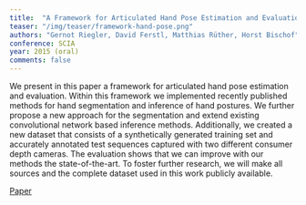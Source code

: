 ```yaml
---
title:  "A Framework for Articulated Hand Pose Estimation and Evaluation"
teaser: "/img/teaser/framework-hand-pose.png"
authors: "Gernot Riegler, David Ferstl, Matthias Rüther, Horst Bischof"
conference: SCIA
year: 2015 (oral)
comments: false
---
```


We present in this paper a framework for articulated hand pose estimation and evaluation. Within this framework we implemented recently published methods for hand segmentation and inference of hand postures. We further propose a new approach for the segmentation and extend existing convolutional network based inference methods. Additionally, we created a new dataset that consists of a synthetically generated training set and accurately annotated test sequences captured with two different consumer depth cameras. The evaluation shows that we can improve with our methods the state-of-the-art. To foster further research, we will make all sources and the complete dataset used in this work publicly available.

[Paper](/papers/framework-hand-pose.pdf)
